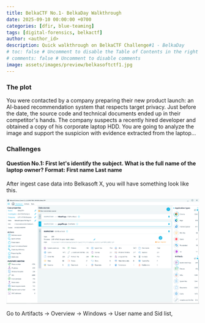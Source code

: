 ```yaml
---
title: BelkaCTF No.1- BelkaDay Walkthrough 
date: 2025-09-10 00:00:00 +0700 
categories: [dfir, blue-teaming]  
tags: [digital-forensics, belkactf]  
author: <author_id>  
description: Quick walkthrough on BelkaCTF Challenge#1 - BelkaDay 
# toc: false # Uncomment to disable the Table of Contents in the right panel
# comments: false # Uncomment to disable comments
image: assets/images/preview/belkasoftctf1.jpg
---
```


### The plot

You were contacted by a company preparing their new product launch: an AI-based recommendation system that respects target privacy. Just before the date, the source code and technical documents ended up in their competitor's hands. The company suspects a recently hired developer and obtained a copy of his corporate laptop HDD. You are going to analyze the image and support the suspicion with evidence extracted from the laptop...


### Challenges

#### Question No.1: First let's identify the subject. What is the full name of the laptop owner? Format: First name Last name

After ingest case data into Belkasoft X, you will have something look like this.

![pic1](assets/images/belka/belka1/pic1.png)

Go to Artifacts -> Overview -> Windows -> User name and Sid list, 
